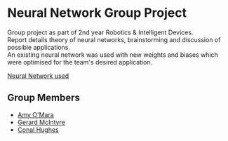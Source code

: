 # Neural Network Group Project

Group project as part of 2nd year Robotics & Intelligent Devices.  
Report details theory of neural networks, brainstorming and discussion of possible applications.  
An existing neural network was used with new weights and biases which were optimised for the team's desired application.  

[Neural Network used](https://github.com/ultralytics/yolov5)  

## Group Members
- [Amy O'Mara](https://github.com/amyomara)
- [Gerard McIntyre](https://github.com/gerardmcintyre01)
- [Conal Hughes](https://github.com/conalhughes)
